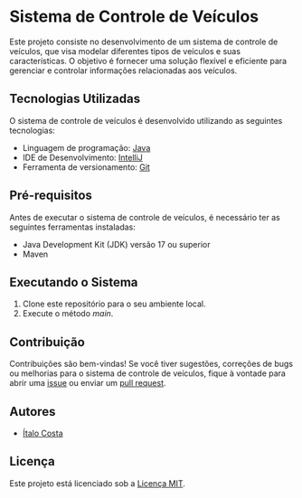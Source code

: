 # Sistema de Controle de Veículos

Este projeto consiste no desenvolvimento de um sistema de controle de veículos, que visa modelar diferentes tipos de veículos e suas características. O objetivo é fornecer uma solução flexível e eficiente para gerenciar e controlar informações relacionadas aos veículos.


## Tecnologias Utilizadas

O sistema de controle de veículos é desenvolvido utilizando as seguintes tecnologias:

- Linguagem de programação: [Java](https://java.com)
- IDE de Desenvolvimento: [IntelliJ](https://www.jetbrains.com/pt-br/idea/)
- Ferramenta de versionamento: [Git](https://git-scm.com)

## Pré-requisitos

Antes de executar o sistema de controle de veículos, é necessário ter as seguintes ferramentas instaladas:

- Java Development Kit (JDK) versão 17 ou superior
- Maven


## Executando o Sistema

1. Clone este repositório para o seu ambiente local.
2. Execute o método _main_.

## Contribuição

Contribuições são bem-vindas! Se você tiver sugestões, correções de bugs ou melhorias para o sistema de controle de veículos, fique à vontade para abrir uma [issue](https://github.com/italocosta99/challenge_week_4/issues) ou enviar um [pull request](https://github.com/italocosta99/challenge_week_4/pulls).

## Autores

- [Ítalo Costa](https://github.com/italocosta99)

## Licença

Este projeto está licenciado sob a [Licença MIT](https://opensource.org/licenses/MIT).
